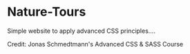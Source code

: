 # Nature-Tours

Simple website to apply advanced CSS principles....

Credit: Jonas Schmedtmann's Advanced CSS & SASS Course
